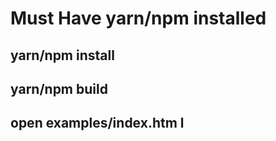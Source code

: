 # Must Have yarn/npm installed 

## yarn/npm install
## yarn/npm build
## open examples/index.htm l
